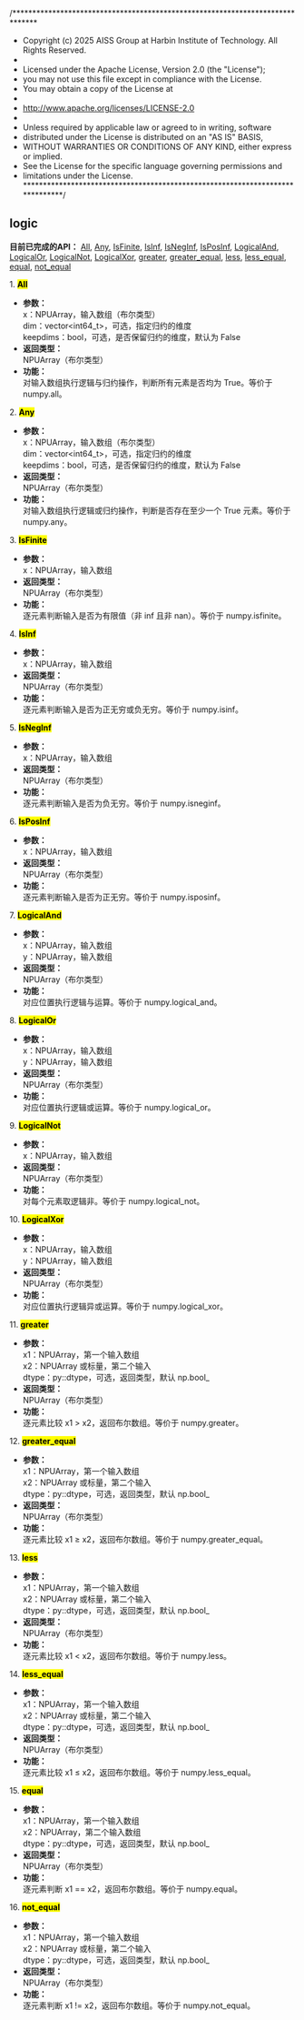 /******************************************************************************
 * Copyright (c) 2025 AISS Group at Harbin Institute of Technology. All Rights Reserved.
 *
 * Licensed under the Apache License, Version 2.0 (the "License");
 * you may not use this file except in compliance with the License.
 * You may obtain a copy of the License at
 *
 * http://www.apache.org/licenses/LICENSE-2.0
 *
 * Unless required by applicable law or agreed to in writing, software
 * distributed under the License is distributed on an "AS IS" BASIS,
 * WITHOUT WARRANTIES OR CONDITIONS OF ANY KIND, either express or implied.
 * See the License for the specific language governing permissions and
 * limitations under the License.
 ******************************************************************************/

## logic  

**目前已完成的API：** [All](#All), [Any](#Any), [IsFinite](#IsFinite), [IsInf](#IsInf), [IsNegInf](#IsNegInf), [IsPosInf](#IsPosInf), [LogicalAnd](#LogicalAnd), [LogicalOr](#LogicalOr), [LogicalNot](#LogicalNot), [LogicalXor](#LogicalXor), [greater](#greater), [greater_equal](#greater_equal), [less](#less), [less_equal](#less_equal), [equal](#equal), [not_equal](#not_equal)  

<span id="All">1. <mark>**All**</mark></span>  
- **参数：**  
    x：NPUArray，输入数组（布尔类型）  
    dim：vector\<int64_t\>，可选，指定归约的维度  
    keepdims：bool，可选，是否保留归约的维度，默认为 False  
- **返回类型：**  
    NPUArray（布尔类型）  
- **功能：**  
    对输入数组执行逻辑与归约操作，判断所有元素是否均为 True。等价于 numpy.all。  

<span id="Any">2. <mark>**Any**</mark></span>  
- **参数：**  
    x：NPUArray，输入数组（布尔类型）  
    dim：vector\<int64_t\>，可选，指定归约的维度  
    keepdims：bool，可选，是否保留归约的维度，默认为 False  
- **返回类型：**  
    NPUArray（布尔类型）  
- **功能：**  
    对输入数组执行逻辑或归约操作，判断是否存在至少一个 True 元素。等价于 numpy.any。  

<span id="IsFinite">3. <mark>**IsFinite**</mark></span>  
- **参数：**  
    x：NPUArray，输入数组  
- **返回类型：**  
    NPUArray（布尔类型）  
- **功能：**  
    逐元素判断输入是否为有限值（非 inf 且非 nan）。等价于 numpy.isfinite。  

<span id="IsInf">4. <mark>**IsInf**</mark></span>  
- **参数：**  
    x：NPUArray，输入数组  
- **返回类型：**  
    NPUArray（布尔类型）  
- **功能：**  
    逐元素判断输入是否为正无穷或负无穷。等价于 numpy.isinf。  

<span id="IsNegInf">5. <mark>**IsNegInf**</mark></span>  
- **参数：**  
    x：NPUArray，输入数组  
- **返回类型：**  
    NPUArray（布尔类型）  
- **功能：**  
    逐元素判断输入是否为负无穷。等价于 numpy.isneginf。  

<span id="IsPosInf">6. <mark>**IsPosInf**</mark></span>  
- **参数：**  
    x：NPUArray，输入数组  
- **返回类型：**  
    NPUArray（布尔类型）  
- **功能：**  
    逐元素判断输入是否为正无穷。等价于 numpy.isposinf。  

<span id="LogicalAnd">7. <mark>**LogicalAnd**</mark></span>  
- **参数：**  
    x：NPUArray，输入数组  
    y：NPUArray，输入数组  
- **返回类型：**  
    NPUArray（布尔类型）  
- **功能：**  
    对应位置执行逻辑与运算。等价于 numpy.logical_and。  

<span id="LogicalOr">8. <mark>**LogicalOr**</mark></span>  
- **参数：**  
    x：NPUArray，输入数组  
    y：NPUArray，输入数组  
- **返回类型：**  
    NPUArray（布尔类型）  
- **功能：**  
    对应位置执行逻辑或运算。等价于 numpy.logical_or。  

<span id="LogicalNot">9. <mark>**LogicalNot**</mark></span>  
- **参数：**  
    x：NPUArray，输入数组  
- **返回类型：**  
    NPUArray（布尔类型）  
- **功能：**  
    对每个元素取逻辑非。等价于 numpy.logical_not。  

<span id="LogicalXor">10. <mark>**LogicalXor**</mark></span>  
- **参数：**  
    x：NPUArray，输入数组  
    y：NPUArray，输入数组  
- **返回类型：**  
    NPUArray（布尔类型）  
- **功能：**  
    对应位置执行逻辑异或运算。等价于 numpy.logical_xor。  

<span id="greater">11. <mark>**greater**</mark></span>  
- **参数：**  
    x1：NPUArray，第一个输入数组  
    x2：NPUArray 或标量，第二个输入  
    dtype：py::dtype，可选，返回类型，默认 np.bool_  
- **返回类型：**  
    NPUArray（布尔类型）  
- **功能：**  
    逐元素比较 x1 > x2，返回布尔数组。等价于 numpy.greater。  

<span id="greater_equal">12. <mark>**greater_equal**</mark></span>  
- **参数：**  
    x1：NPUArray，第一个输入数组  
    x2：NPUArray 或标量，第二个输入  
    dtype：py::dtype，可选，返回类型，默认 np.bool_  
- **返回类型：**  
    NPUArray（布尔类型）  
- **功能：**  
    逐元素比较 x1 ≥ x2，返回布尔数组。等价于 numpy.greater_equal。  

<span id="less">13. <mark>**less**</mark></span>  
- **参数：**  
    x1：NPUArray，第一个输入数组  
    x2：NPUArray 或标量，第二个输入  
    dtype：py::dtype，可选，返回类型，默认 np.bool_  
- **返回类型：**  
    NPUArray（布尔类型）  
- **功能：**  
    逐元素比较 x1 < x2，返回布尔数组。等价于 numpy.less。  

<span id="less_equal">14. <mark>**less_equal**</mark></span>  
- **参数：**  
    x1：NPUArray，第一个输入数组  
    x2：NPUArray 或标量，第二个输入  
    dtype：py::dtype，可选，返回类型，默认 np.bool_  
- **返回类型：**  
    NPUArray（布尔类型）  
- **功能：**  
    逐元素比较 x1 ≤ x2，返回布尔数组。等价于 numpy.less_equal。  

<span id="equal">15. <mark>**equal**</mark></span>  
- **参数：**  
    x1：NPUArray，第一个输入数组  
    x2：NPUArray，第二个输入数组  
    dtype：py::dtype，可选，返回类型，默认 np.bool_  
- **返回类型：**  
    NPUArray（布尔类型）  
- **功能：**  
    逐元素判断 x1 == x2，返回布尔数组。等价于 numpy.equal。  

<span id="not_equal">16. <mark>**not_equal**</mark></span>  
- **参数：**  
    x1：NPUArray，第一个输入数组  
    x2：NPUArray 或标量，第二个输入  
    dtype：py::dtype，可选，返回类型，默认 np.bool_  
- **返回类型：**  
    NPUArray（布尔类型）  
- **功能：**  
    逐元素判断 x1 != x2，返回布尔数组。等价于 numpy.not_equal。  
